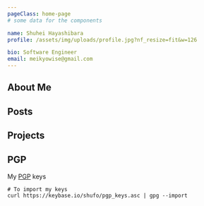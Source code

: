 ```yaml
---
pageClass: home-page
# some data for the components

name: Shuhei Hayashibara
profile: /assets/img/uploads/profile.jpg?nf_resize=fit&w=126

bio: Software Engineer
email: meikyowise@gmail.com
---
```


<ProfileSection :frontmatter="$page.frontmatter" />

## About Me

<About />

## Posts 

<PostList />

## Projects

<ProjectList />

## PGP

My [PGP](/assets/keys/pgp.pub) keys

```
# To import my keys
curl https://keybase.io/shufo/pgp_keys.asc | gpg --import
```
